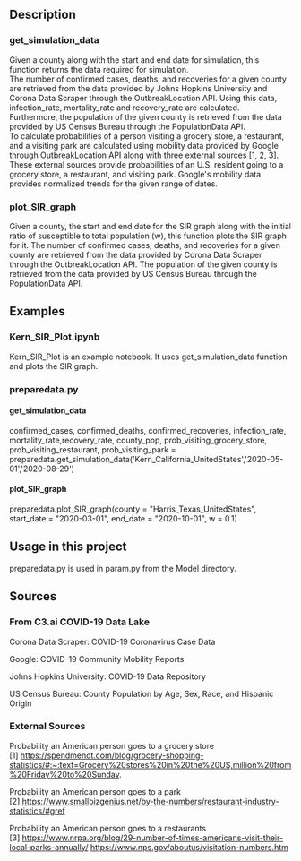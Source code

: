 ## Description
### get_simulation_data
Given a county along with the start and end date for simulation, this function returns the data required for simulation.  
The number of confirmed cases, deaths, and recoveries for a given county are retrieved from the data provided by Johns Hopkins University and Corona Data Scraper through the OutbreakLocation API. Using this data, infection_rate, mortality_rate and recovery_rate are calculated.  
Furthermore, the population of the given county is retrieved from the data provided by US Census Bureau through the PopulationData API.  
To calculate probabilities of a person visiting a grocery store, a restaurant, and a visiting park are calculated using mobility data provided by Google through OutbreakLocation API along with three external sources [1, 2, 3]. These external sources provide probabilities of an U.S. resident going to a grocery store, a restaurant, and visiting park. Google's mobility data provides normalized trends for the given range of dates. 

### plot_SIR_graph
Given a county, the start and end date for the SIR graph along with the initial ratio of susceptible to total population (w), this function plots the SIR graph for it. The number of confirmed cases, deaths, and recoveries for a given county are retrieved from the data provided by Corona Data Scraper through the OutbreakLocation API. The population of the given county is retrieved from the data provided by US Census Bureau through the PopulationData API. 

## Examples
### Kern_SIR_Plot.ipynb
Kern_SIR_Plot is an example notebook. It uses get_simulation_data function and plots the SIR graph.  

### preparedata.py
#### get_simulation_data
confirmed_cases, confirmed_deaths, confirmed_recoveries, infection_rate, mortality_rate,recovery_rate, county_pop, prob_visiting_grocery_store, prob_visiting_restaurant, prob_visiting_park = preparedata.get_simulation_data('Kern_California_UnitedStates','2020-05-01','2020-08-29')

#### plot_SIR_graph
preparedata.plot_SIR_graph(county = "Harris_Texas_UnitedStates", start_date = "2020-03-01", end_date = "2020-10-01", w = 0.1)

## Usage in this project
preparedata.py is used in param.py from the Model directory. 

## Sources
### From C3.ai COVID-19 Data Lake

Corona Data Scraper: COVID-19 Coronavirus Case Data

Google: COVID-19 Community Mobility Reports

Johns Hopkins University: COVID-19 Data Repository

US Census Bureau: County Population by Age, Sex, Race, and Hispanic Origin


### External Sources
Probability an American person goes to a grocery store  
[1] https://spendmenot.com/blog/grocery-shopping-statistics/#:~:text=Grocery%20stores%20in%20the%20US,million%20from%20Friday%20to%20Sunday.  

Probability an American person goes to a park  
[2] https://www.smallbizgenius.net/by-the-numbers/restaurant-industry-statistics/#gref  
    
Probability an American person goes to a restaurants  
[3] https://www.nrpa.org/blog/29-number-of-times-americans-visit-their-local-parks-annually/ https://www.nps.gov/aboutus/visitation-numbers.htm

 
